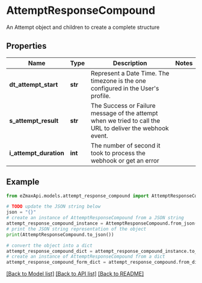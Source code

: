 # AttemptResponseCompound

An Attempt object and children to create a complete structure

## Properties

Name | Type | Description | Notes
------------ | ------------- | ------------- | -------------
**dt_attempt_start** | **str** | Represent a Date Time. The timezone is the one configured in the User&#39;s profile. | 
**s_attempt_result** | **str** | The Success or Failure message of the attempt when we tried to call the URL to deliver the webhook event. | 
**i_attempt_duration** | **int** | The number of second it took to process the webhook or get an error | 

## Example

```python
from eZmaxApi.models.attempt_response_compound import AttemptResponseCompound

# TODO update the JSON string below
json = "{}"
# create an instance of AttemptResponseCompound from a JSON string
attempt_response_compound_instance = AttemptResponseCompound.from_json(json)
# print the JSON string representation of the object
print(AttemptResponseCompound.to_json())

# convert the object into a dict
attempt_response_compound_dict = attempt_response_compound_instance.to_dict()
# create an instance of AttemptResponseCompound from a dict
attempt_response_compound_form_dict = attempt_response_compound.from_dict(attempt_response_compound_dict)
```
[[Back to Model list]](../README.md#documentation-for-models) [[Back to API list]](../README.md#documentation-for-api-endpoints) [[Back to README]](../README.md)


